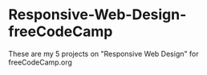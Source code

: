 # Responsive-Web-Design-freeCodeCamp
These are my 5 projects on "Responsive Web Design" for freeCodeCamp.org
